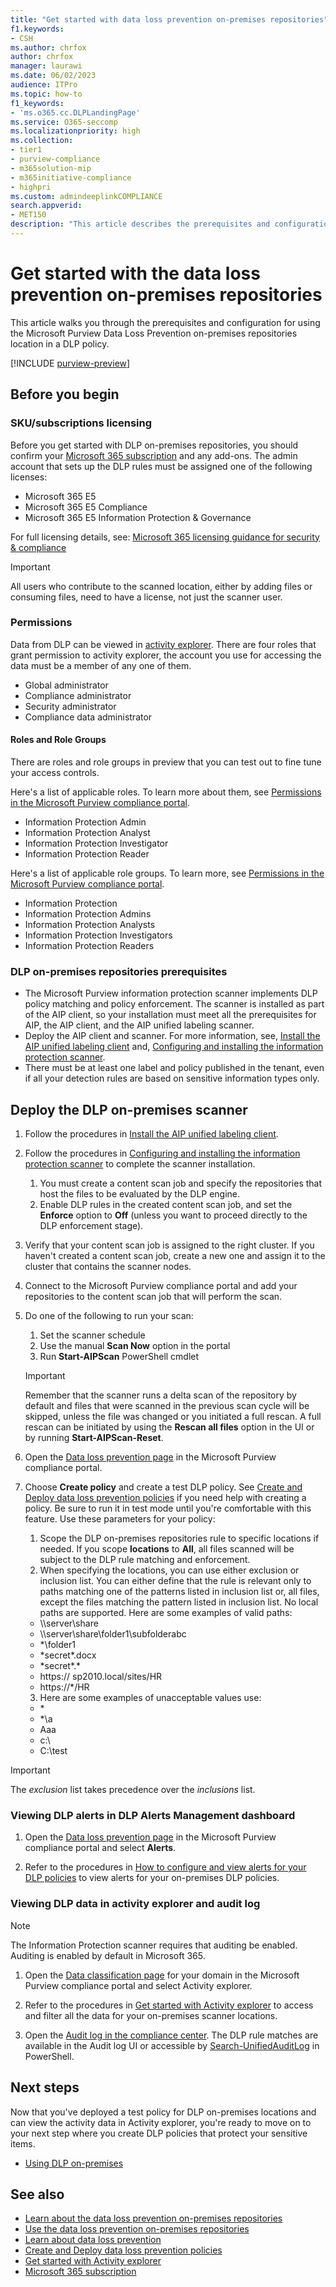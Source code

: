 ```yaml
---
title: "Get started with data loss prevention on-premises repositories"
f1.keywords:
- CSH
ms.author: chrfox
author: chrfox
manager: laurawi
ms.date: 06/02/2023
audience: ITPro
ms.topic: how-to
f1_keywords:
- 'ms.o365.cc.DLPLandingPage'
ms.service: O365-seccomp
ms.localizationpriority: high
ms.collection: 
- tier1
- purview-compliance
- m365solution-mip
- m365initiative-compliance
- highpri
ms.custom: admindeeplinkCOMPLIANCE
search.appverid: 
- MET150
description: "This article describes the prerequisites and configuration for the Microsoft Purview Data Loss Prevention on-premises repositories."
---
```


# Get started with the data loss prevention on-premises repositories

This article walks you through the prerequisites and configuration for using the Microsoft Purview Data Loss Prevention on-premises repositories location in a DLP policy.

[!INCLUDE [purview-preview](../includes/purview-preview.md)]

## Before you begin

### SKU/subscriptions licensing

Before you get started with DLP on-premises repositories, you should confirm your [Microsoft 365 subscription](https://www.microsoft.com/microsoft-365/compare-microsoft-365-enterprise-plans?rtc=1) and any add-ons. The admin account that sets up the DLP rules must be assigned one of the following licenses:

- Microsoft 365 E5
- Microsoft 365 E5 Compliance
- Microsoft 365 E5 Information Protection & Governance 


For full licensing details, see: [Microsoft 365 licensing guidance for security & compliance](/office365/servicedescriptions/microsoft-365-service-descriptions/microsoft-365-tenantlevel-services-licensing-guidance/microsoft-365-security-compliance-licensing-guidance)

> [!IMPORTANT]
> All users who contribute to the scanned location, either by adding files or consuming files, need to have a license, not just the scanner user.

### Permissions

Data from DLP can be viewed in [activity explorer](data-classification-activity-explorer.md). There are four roles that grant permission to activity explorer, the account you use for accessing the data must be a member of any one of them.

- Global administrator
- Compliance administrator
- Security administrator
- Compliance data administrator

#### Roles and Role Groups

There are roles and role groups in preview that you can test out to fine tune your access controls.

Here's a list of applicable roles. To learn more about them, see [Permissions in the Microsoft Purview compliance portal](microsoft-365-compliance-center-permissions.md).

- Information Protection Admin
- Information Protection Analyst
- Information Protection Investigator
- Information Protection Reader

Here's a list of applicable role groups. To learn more, see [Permissions in the Microsoft Purview compliance portal](microsoft-365-compliance-center-permissions.md).

- Information Protection
- Information Protection Admins
- Information Protection Analysts
- Information Protection Investigators
- Information Protection Readers

### DLP on-premises repositories prerequisites

- The Microsoft Purview information protection scanner implements DLP policy matching and policy enforcement. The scanner is installed as part of the AIP client, so your installation must meet all the prerequisites  for AIP, the AIP client, and the AIP unified labeling scanner.
- Deploy the AIP  client and scanner. For more information, see, [Install the AIP unified labeling client](/azure/information-protection/rms-client/install-unifiedlabelingclient-app) and, [Configuring and installing the information protection scanner](deploy-scanner-configure-install.md).
- There must be at least one label and policy published in the tenant, even if all your detection rules are based on sensitive information types only.

## Deploy the DLP on-premises scanner

1. Follow the procedures in [Install the AIP unified labeling client](/azure/information-protection/rms-client/install-unifiedlabelingclient-app). 
2. Follow the procedures in [Configuring and installing the information protection scanner](deploy-scanner-configure-install.md) to complete the scanner installation.
    1. You must create a content scan job and specify the repositories that host the files to be evaluated by the DLP engine.
    2. Enable DLP rules in the created content scan job, and set the **Enforce** option to **Off** (unless you want to proceed directly to the DLP enforcement stage).
3. Verify that your content scan job is assigned to the right cluster. If you haven't created a content scan job, create a new one and assign it to the cluster that contains the scanner nodes.

4. Connect to the Microsoft Purview compliance portal and add your repositories to the content scan job that will perform the scan.

5. Do one of the following to run your scan:
    1. Set the scanner schedule
    1. Use the manual **Scan Now** option in the portal
    1. Run **Start-AIPScan** PowerShell cmdlet

   > [!IMPORTANT]
   > Remember that the scanner runs a delta scan of the repository by default and files that were scanned in the previous scan cycle will be skipped, unless the file was changed or you initiated a full rescan. A full rescan can be initiated by using the **Rescan all files** option in the UI or by running **Start-AIPScan-Reset**.

6. Open the [Data loss prevention page](https://compliance.microsoft.com/datalossprevention?viewid=policies) in the Microsoft Purview compliance portal.

7. Choose **Create policy** and create a test DLP policy. See [Create and Deploy data loss prevention policies](dlp-create-deploy-policy.md) if you need help with creating a policy. Be sure to run it in test mode until you're comfortable with this feature. Use these parameters for your policy:
    1. Scope the DLP on-premises repositories rule to specific locations if needed. If you scope **locations** to **All**, all files scanned will be subject to the DLP rule matching and enforcement.
    1. When specifying the locations, you can use either exclusion or inclusion list. You can either define that the rule is relevant only to paths matching one of the patterns listed in inclusion list or, all files, except the files matching the pattern listed in inclusion list. No local paths are supported. Here are some examples of valid paths:
      - \\\server\share
      - \\\server\share\folder1\subfolderabc
      - \*\\folder1
      - \*secret\*.docx
      - \*secret\*.\*
      - https:// sp2010.local/sites/HR
      - https://\*/HR 
    3. Here are some examples of unacceptable values use:
      - \*
      - \*\\a
      - Aaa
      - c:\
      - C:\test

> [!IMPORTANT]
> The *exclusion* list takes precedence over the *inclusions* list.

### Viewing DLP alerts in DLP Alerts Management dashboard

1. Open the [Data loss prevention page](https://compliance.microsoft.com/datalossprevention?viewid=policies) in the Microsoft Purview compliance portal and select **Alerts**.

2. Refer to the procedures in [How to configure and view alerts for your DLP policies](dlp-configure-view-alerts-policies.md) to view alerts for your on-premises DLP policies.

### Viewing DLP data in activity explorer and audit log

> [!NOTE]
> The Information Protection scanner requires that auditing be enabled. Auditing is enabled by default in Microsoft 365.

1. Open the [Data classification page](https://compliance.microsoft.com/dataclassification?viewid=overview) for your domain in the Microsoft Purview compliance portal and select Activity explorer.

2. Refer to the procedures in [Get started with Activity explorer](data-classification-activity-explorer.md) to access and filter all the data for your on-premises scanner locations.

3. Open the [Audit log in the compliance center](https://security.microsoft.com/auditlogsearch). The DLP rule matches are available in the Audit log UI or accessible by [Search-UnifiedAuditLog](/powershell/module/exchange/search-unifiedauditlog) in PowerShell.


## Next steps
Now that you've deployed a test policy for DLP on-premises locations and can view the activity data in Activity explorer, you're ready to move on to your next step where you create DLP policies that protect your sensitive items.

- [Using DLP on-premises](dlp-on-premises-scanner-use.md)

## See also

- [Learn about the data loss prevention on-premises repositories](dlp-on-premises-scanner-learn.md)
- [Use the data loss prevention on-premises repositories](dlp-on-premises-scanner-use.md)
- [Learn about data loss prevention](dlp-learn-about-dlp.md)
- [Create and Deploy data loss prevention policies](dlp-create-deploy-policy.md)
- [Get started with Activity explorer](data-classification-activity-explorer.md)
- [Microsoft 365 subscription](https://www.microsoft.com/microsoft-365/compare-microsoft-365-enterprise-plans?rtc=1)
